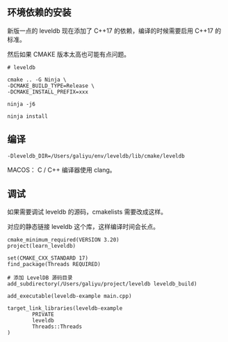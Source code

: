 ## 环境依赖的安装

新版一点的 leveldb 现在添加了 C++17 的依赖，编译的时候需要启用 C++17 的标准。

然后如果 CMAKE 版本太高也可能有点问题。

```
# leveldb 

cmake .. -G Ninja \
-DCMAKE_BUILD_TYPE=Release \
-DCMAKE_INSTALL_PREFIX=xxx

ninja -j6

ninja install
```

## 编译

```
-Dleveldb_DIR=/Users/galiyu/env/leveldb/lib/cmake/leveldb
```

MACOS：
C / C++ 编译器使用 clang。

## 调试

如果需要调试 leveldb 的源码，cmakelists 需要改成这样。

对应的静态链接 leveldb 这个库，这样编译时间会长点。

```
cmake_minimum_required(VERSION 3.20)
project(learn_leveldb)

set(CMAKE_CXX_STANDARD 17)
find_package(Threads REQUIRED)

# 添加 LevelDB 源码目录
add_subdirectory(/Users/galiyu/project/leveldb leveldb_build)

add_executable(leveldb-example main.cpp)

target_link_libraries(leveldb-example
        PRIVATE
        leveldb
        Threads::Threads
)
```